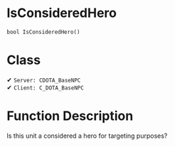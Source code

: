# IsConsideredHero
```
bool IsConsideredHero()
```
# Class
✔ `Server: CDOTA_BaseNPC`  
✔ `Client: C_DOTA_BaseNPC`  

# Function Description
Is this unit a considered a hero for targeting purposes?
